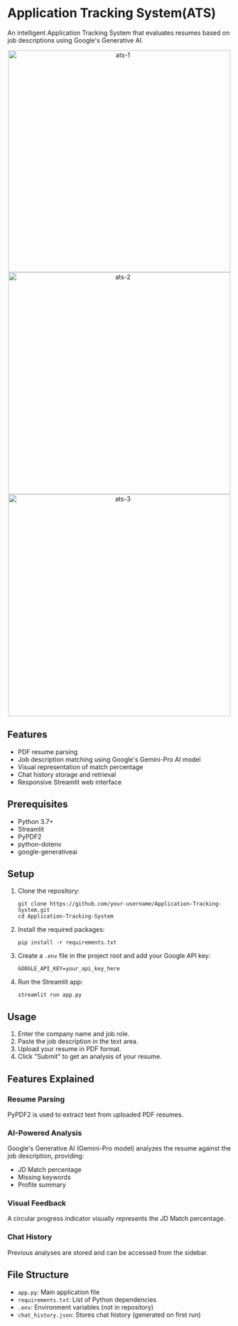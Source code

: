 # Application Tracking System(ATS)
 An intelligent Application Tracking System that evaluates resumes based on job descriptions using Google's Generative AI.
 <p align="center">
     <img width="500" alt="ats-1" src="https://github.com/Sreepriya06/Application-Tracking-System/assets/108683400/a1b515d2-6bb4-42cd-9c15-770dac002a4d">
<img width="500" alt="ats-2" src="https://github.com/Sreepriya06/Application-Tracking-System/assets/108683400/a6551b14-1205-46e0-925a-8342d57ec626">
<img width="500" alt="ats-3" src="https://github.com/Sreepriya06/Application-Tracking-System/assets/108683400/e6218756-5901-4942-97fd-7196e83843f4">
 </p>



## Features

- PDF resume parsing
- Job description matching using Google's Gemini-Pro AI model
- Visual representation of match percentage
- Chat history storage and retrieval
- Responsive Streamlit web interface

## Prerequisites

- Python 3.7+
- Streamlit
- PyPDF2
- python-dotenv
- google-generativeai

## Setup

1. Clone the repository:
   ```
   git clone https://github.com/your-username/Application-Tracking-System.git
   cd Application-Tracking-System
   ```


2. Install the required packages:
   ```
   pip install -r requirements.txt
   ```
4. Create a `.env` file in the project root and add your Google API key:
   ```
   GOOGLE_API_KEY=your_api_key_here
   ```
5. Run the Streamlit app:
   ```
   streamlit run app.py
   ```
## Usage

1. Enter the company name and job role.
2. Paste the job description in the text area.
3. Upload your resume in PDF format.
4. Click "Submit" to get an analysis of your resume.

## Features Explained

### Resume Parsing
PyPDF2 is used to extract text from uploaded PDF resumes.

### AI-Powered Analysis
Google's Generative AI (Gemini-Pro model) analyzes the resume against the job description, providing:
- JD Match percentage
- Missing keywords
- Profile summary

### Visual Feedback
A circular progress indicator visually represents the JD Match percentage.

### Chat History
Previous analyses are stored and can be accessed from the sidebar.

## File Structure

- `app.py`: Main application file
- `requirements.txt`: List of Python dependencies
- `.env`: Environment variables (not in repository)
- `chat_history.json`: Stores chat history (generated on first run)

